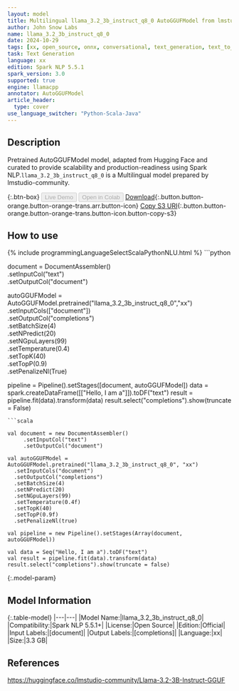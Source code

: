 ```yaml
---
layout: model
title: Multilingual llama_3.2_3b_instruct_q8_0 AutoGGUFModel from lmstudio-community
author: John Snow Labs
name: llama_3.2_3b_instruct_q8_0
date: 2024-10-29
tags: [xx, open_source, onnx, conversational, text_generation, text_to_text, en, de, fr, it, pt, hi, es, th, llamacpp]
task: Text Generation
language: xx
edition: Spark NLP 5.5.1
spark_version: 3.0
supported: true
engine: llamacpp
annotator: AutoGGUFModel
article_header:
  type: cover
use_language_switcher: "Python-Scala-Java"
---
```


## Description

Pretrained AutoGGUFModel model, adapted from Hugging Face and curated to provide scalability and production-readiness using Spark NLP.`llama_3.2_3b_instruct_q8_0` is a Multilingual model prepared by lmstudio-community.

{:.btn-box}
<button class="button button-orange" disabled>Live Demo</button>
<button class="button button-orange" disabled>Open in Colab</button>
[Download](https://s3.amazonaws.com/auxdata.johnsnowlabs.com/public/models/llama_3.2_3b_instruct_q8_0_xx_5.5.1_3.0_1730230728301.zip){:.button.button-orange.button-orange-trans.arr.button-icon}
[Copy S3 URI](s3://auxdata.johnsnowlabs.com/public/models/llama_3.2_3b_instruct_q8_0_xx_5.5.1_3.0_1730230728301.zip){:.button.button-orange.button-orange-trans.button-icon.button-copy-s3}

## How to use



<div class="tabs-box" markdown="1">
{% include programmingLanguageSelectScalaPythonNLU.html %}
```python
             
document = DocumentAssembler() \
       .setInputCol("text") \
       .setOutputCol("document")
    
autoGGUFModel = AutoGGUFModel.pretrained("llama_3.2_3b_instruct_q8_0","xx") \
    .setInputCols(["document"]) \
    .setOutputCol("completions") \
    .setBatchSize(4) \
    .setNPredict(20) \
    .setNGpuLayers(99) \
    .setTemperature(0.4) \
    .setTopK(40) \
    .setTopP(0.9) \
    .setPenalizeNl(True)

pipeline = Pipeline().setStages([document, autoGGUFModel])
data = spark.createDataFrame([["Hello, I am a"]]).toDF("text")
result = pipeline.fit(data).transform(data)
result.select("completions").show(truncate = False)

```
```scala

val document = new DocumentAssembler()
     .setInputCol("text")
     .setOutputCol("document")
    
val autoGGUFModel = AutoGGUFModel.pretrained("llama_3.2_3b_instruct_q8_0", "xx")
  .setInputCols("document")
  .setOutputCol("completions")
  .setBatchSize(4)
  .setNPredict(20)
  .setNGpuLayers(99)
  .setTemperature(0.4f)
  .setTopK(40)
  .setTopP(0.9f)
  .setPenalizeNl(true)
                                                                       
val pipeline = new Pipeline().setStages(Array(document, autoGGUFModel))
                                                                       
val data = Seq("Hello, I am a").toDF("text")
val result = pipeline.fit(data).transform(data)
result.select("completions").show(truncate = false)

```
</div>

{:.model-param}
## Model Information

{:.table-model}
|---|---|
|Model Name:|llama_3.2_3b_instruct_q8_0|
|Compatibility:|Spark NLP 5.5.1+|
|License:|Open Source|
|Edition:|Official|
|Input Labels:|[document]|
|Output Labels:|[completions]|
|Language:|xx|
|Size:|3.3 GB|

## References

https://huggingface.co/lmstudio-community/Llama-3.2-3B-Instruct-GGUF